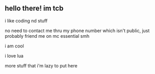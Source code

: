 ## hello there! im tcb

i like coding nd stuff

no need to contact me thru my phone number which isn't public, just probably friend me on mc essential smh

i am cool

i love lua

more stuff that i'm lazy to put here 
